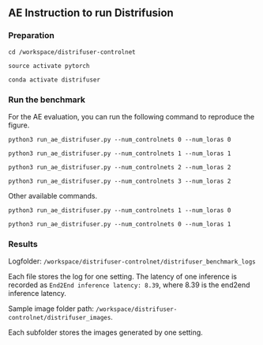 ## AE Instruction to run Distrifusion

### Preparation

``cd /workspace/distrifuser-controlnet``

``source activate pytorch``

``conda activate distrifuser``

### Run the benchmark

For the AE evaluation, you can run the following command to reproduce the figure. 


``python3 run_ae_distrifuser.py --num_controlnets 0 --num_loras 0``

``python3 run_ae_distrifuser.py --num_controlnets 1 --num_loras 1``

``python3 run_ae_distrifuser.py --num_controlnets 2 --num_loras 2``

``python3 run_ae_distrifuser.py --num_controlnets 3 --num_loras 2``

Other available commands.


``python3 run_ae_distrifuser.py --num_controlnets 1 --num_loras 0``

``python3 run_ae_distrifuser.py --num_controlnets 0 --num_loras 1``


### Results

Logfolder: ``/workspace/distrifuser-controlnet/distrifuser_benchmark_logs``

Each file stores the log for one setting. The latency of one inference is recorded as ``End2End inference latency: 8.39``, where 8.39 is the end2end inference latency.

Sample image folder path: ``/workspace/distrifuser-controlnet/distrifuser_images``.

Each subfolder stores the images generated by one setting.


